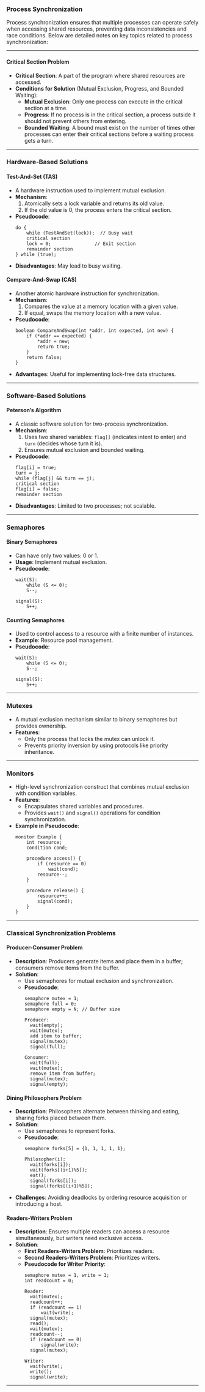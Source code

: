 ### Process Synchronization
Process synchronization ensures that multiple processes can operate safely when accessing shared resources, preventing data inconsistencies and race conditions. Below are detailed notes on key topics related to process synchronization:

---

#### Critical Section Problem
- **Critical Section**: A part of the program where shared resources are accessed.
- **Conditions for Solution** (Mutual Exclusion, Progress, and Bounded Waiting):
  - **Mutual Exclusion**: Only one process can execute in the critical section at a time.
  - **Progress**: If no process is in the critical section, a process outside it should not prevent others from entering.
  - **Bounded Waiting**: A bound must exist on the number of times other processes can enter their critical sections before a waiting process gets a turn.

---

### Hardware-Based Solutions
#### Test-And-Set (TAS)
- A hardware instruction used to implement mutual exclusion.
- **Mechanism**:
  1. Atomically sets a lock variable and returns its old value.
  2. If the old value is 0, the process enters the critical section.
- **Pseudocode**:
  ```
  do {
      while (TestAndSet(lock));  // Busy wait
      critical section
      lock = 0;                // Exit section
      remainder section
  } while (true);
  ```
- **Disadvantages**: May lead to busy waiting.

#### Compare-And-Swap (CAS)
- Another atomic hardware instruction for synchronization.
- **Mechanism**:
  1. Compares the value at a memory location with a given value.
  2. If equal, swaps the memory location with a new value.
- **Pseudocode**:
  ```
  boolean CompareAndSwap(int *addr, int expected, int new) {
      if (*addr == expected) {
          *addr = new;
          return true;
      }
      return false;
  }
  ```
- **Advantages**: Useful for implementing lock-free data structures.

---

### Software-Based Solutions
#### Peterson’s Algorithm
- A classic software solution for two-process synchronization.
- **Mechanism**:
  1. Uses two shared variables: `flag[]` (indicates intent to enter) and `turn` (decides whose turn it is).
  2. Ensures mutual exclusion and bounded waiting.
- **Pseudocode**:
  ```
  flag[i] = true;
  turn = j;
  while (flag[j] && turn == j);
  critical section
  flag[i] = false;
  remainder section
  ```
- **Disadvantages**: Limited to two processes; not scalable.

---

### Semaphores
#### Binary Semaphores
- Can have only two values: 0 or 1.
- **Usage**: Implement mutual exclusion.
- **Pseudocode**:
  ```
  wait(S):
      while (S <= 0);
      S--;

  signal(S):
      S++;
  ```

#### Counting Semaphores
- Used to control access to a resource with a finite number of instances.
- **Example**: Resource pool management.
- **Pseudocode**:
  ```
  wait(S):
      while (S <= 0);
      S--;

  signal(S):
      S++;
  ```

---

### Mutexes
- A mutual exclusion mechanism similar to binary semaphores but provides ownership.
- **Features**:
  - Only the process that locks the mutex can unlock it.
  - Prevents priority inversion by using protocols like priority inheritance.

---

### Monitors
- High-level synchronization construct that combines mutual exclusion with condition variables.
- **Features**:
  - Encapsulates shared variables and procedures.
  - Provides `wait()` and `signal()` operations for condition synchronization.
- **Example in Pseudocode**:
  ```
  monitor Example {
      int resource;
      condition cond;

      procedure access() {
          if (resource == 0)
              wait(cond);
          resource--;
      }

      procedure release() {
          resource++;
          signal(cond);
      }
  }
  ```

---

### Classical Synchronization Problems
#### Producer-Consumer Problem
- **Description**: Producers generate items and place them in a buffer; consumers remove items from the buffer.
- **Solution**:
  - Use semaphores for mutual exclusion and synchronization.
  - **Pseudocode**:
    ```
    semaphore mutex = 1;
    semaphore full = 0;
    semaphore empty = N; // Buffer size

    Producer:
      wait(empty);
      wait(mutex);
      add item to buffer;
      signal(mutex);
      signal(full);

    Consumer:
      wait(full);
      wait(mutex);
      remove item from buffer;
      signal(mutex);
      signal(empty);
    ```

#### Dining Philosophers Problem
- **Description**: Philosophers alternate between thinking and eating, sharing forks placed between them.
- **Solution**:
  - Use semaphores to represent forks.
  - **Pseudocode**:
    ```
    semaphore forks[5] = {1, 1, 1, 1, 1};

    Philosopher(i):
      wait(forks[i]);
      wait(forks[(i+1)%5]);
      eat();
      signal(forks[i]);
      signal(forks[(i+1)%5]);
    ```
- **Challenges**: Avoiding deadlocks by ordering resource acquisition or introducing a host.

#### Readers-Writers Problem
- **Description**: Ensures multiple readers can access a resource simultaneously, but writers need exclusive access.
- **Solution**:
  - **First Readers-Writers Problem**: Prioritizes readers.
  - **Second Readers-Writers Problem**: Prioritizes writers.
  - **Pseudocode for Writer Priority**:
    ```
    semaphore mutex = 1, write = 1;
    int readcount = 0;

    Reader:
      wait(mutex);
      readcount++;
      if (readcount == 1)
          wait(write);
      signal(mutex);
      read();
      wait(mutex);
      readcount--;
      if (readcount == 0)
          signal(write);
      signal(mutex);

    Writer:
      wait(write);
      write();
      signal(write);
    ```

---

